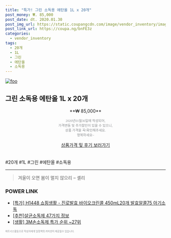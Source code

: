 ```yaml
--- 
title: "특가! 그린 소독용 에탄올 1L x 20개" 
post_money: ₩. 85,000 
post_date: dt. 2020.01.30 
post_img_url: https://static.coupangcdn.com/image/vendor_inventory/images/2019/01/22/15/3/2b88b492-2247-4196-86b2-2b944351e7b6.jpg 
post_link_url: https://coupa.ng/bnFE3z 
categories: 
  - vendor_inventory 
tags: 
  - 20개 
  - 1L 
  - 그린 
  - 에탄올 
  - 소독용 
--- 
```

[![foo](https://static.coupangcdn.com/image/vendor_inventory/images/2019/01/22/15/3/2b88b492-2247-4196-86b2-2b944351e7b6.jpg)](https://coupa.ng/bnFE3z) 

## 그린 소독용 에탄올 1L x 20개 
<p style="text-align: center;">**₩ 85,000**</p> 
<p style="text-align: center;"><span style="color: #898c8f; font-family: Georgia,Times,serif; font-size: 0.75em;">2020년01월30일에 작성되어, <br>가격변동 및 추가할인이 있을 수 있으니,<br> 상품 가격을 꼭!확인해주세요.<br>행복하세요~</span> 
</p>	 
<div markdown="0" style="text-align: center;"><a href="https://coupa.ng/bnFE3z" class="btn btn--success">상품가격 및 후기 보러가기</a></div> 
<br><br> 
  #20개 #1L #그린 #에탄올 #소독용 
<hr> 

> 겨울이 오면 봄이 멀지 않으리 – 셸리 


### POWER LINK

* <a href="https://blog.naver.com/an0733/221789206784" target="_blank">[특가] H1448 쇼핑생활 - 진로발효 바이오크린콜 450mL20개 발효알콜75 아기소독</a>
* <a href="https://blog.naver.com/fasyy4321/221785515987" target="_blank">[추천]살균소독제 47가지 정보</a>
* <a href="https://blog.naver.com/sakai111/221785220541" target="_blank"> [생활] 3M손소독제 특가 순위 ~27위</a>

<span style="color: #898c8f; font-family: Georgia,Times,serif; font-size: 0.55em;">파트너스활동으로 작성자에게 일정액의 커미션이 제공될수 있습니다.</span> 
